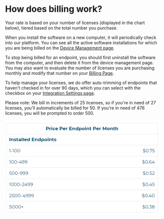 # How does billing work?

Your rate is based on your number of licenses (displayed in the chart below), tiered based on the total number you purchase.

When you install the software on a new computer, it will periodically check into our platform. You can see all the active software installations for which you are being billed on the [Device Management page](https://account.helpdeskbuttons.com/select_endpoints.php).

To stop being billed for an endpoint, you should first uninstall the software from the computer, and then delete it from the device management page. You may also want to evaluate the number of licenses you are purchasing monthly and modify that number on your [Billing Page](https://account.helpdeskbuttons.com/billing).

To help manage your licenses, we do offer auto-trimming of endpoints that haven't checked in for over 90 days, which you can select with the checkbox on your [Integration Settings page](https://account.helpdeskbuttons.com/backend.php).

Please note: We bill in increments of 25 licenses, so if you're in need of 27 licenses, you'll automatically be billed for 50. If you're in need of 476 licenses, you will be prompted to order 500.

![](images/pricing.png "Pricing")
